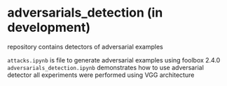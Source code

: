 # adversarials_detection (in development)

repository contains detectors of adversarial examples

<code>attacks.ipynb</code> is file to generate adversarial examples using foolbox 2.4.0
<code>adversarials_detection.ipynb</code> demonstrates how to use adversarial detector
all experiments were performed using VGG architecture 
